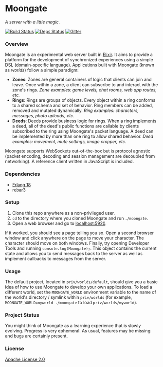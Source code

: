 # Moongate

_A server with a little magic_.

[![Build Status](https://travis-ci.org/supernintendo/moongate.svg?branch=master)](https://travis-ci.org/supernintendo/moongate)
[![Deps Status](https://beta.hexfaktor.org/badge/all/github/supernintendo/moongate.svg)](https://beta.hexfaktor.org/github/supernintendo/moongate)
[![Gitter](https://badges.gitter.im/supernintendo/moongate.svg)](https://gitter.im/supernintendo/moongate?utm_source=badge&utm_medium=badge&utm_campaign=pr-badge)

### Overview ###

Moongate is an experimental web server built in [Elixir](http://elixir-lang.org/). It aims to provide a platform for the development of synchronized experiences using a simple DSL (domain-specific language). Applications built with Moongate (known as _worlds_) follow a simple paradigm:

- **Zones**: Zones are general containers of logic that clients can join and leave. Once within a zone, a client can subscribe to and interact with the zone's rings. _Zone examples: game levels, chat rooms, web app routes, etc._<br>
- **Rings**: Rings are groups of objects. Every object within a ring conforms to a shared schema and set of behavior. Ring members can be added, removed and mutated dynamically. _Ring examples: characters, messages, photo uploads, etc._<br>
- **Deeds**: Deeds provide business logic for rings. When a ring implements a deed, all of the deed's public functions are callable by clients subscribed to the ring using Moongate's packet language. A deed can be implemented by more than one ring to allow shared behavior. _Deed examples: movement, mute settings, image cropper, etc._

Moongate supports WebSockets out-of-the-box but is protocol agnostic (packet encoding, decoding and session management are decoupled from networking). A reference client written in JavaScript is included. 

### Dependencies ###

* [Erlang 18](https://www.erlang.org/downloads/18.0)
* [rebar3](https://www.rebar3.org/)

### Setup ###

1. Clone this repo anywhere as a non-privileged user.
2. `cd` to the directory where you cloned Moongate and run `./moongate`.
3. Open a web browser and go to [localhost:5920](http://localhost:5920/).

If it worked, you should see a page telling you so. Open a second browser window and click anywhere on the page to move your character. The character should move on both windows. Finally, try opening Developer Tools and running `console.log(Moongate);`. This object contains the current state and allows you to send messages back to the server as well as implement callbacks to messages from the server.

### Usage ###

The default project, located in `priv/worlds/default`, should give you a basic idea of how to use Moongate to develop your own applications. To load a different world, set the `MOONGATE_WORLD` environment variable to the name of the world's directory / symlink within `priv/worlds` (for example, `MOONGATE_WORLD=myworld ./moongate` to load `priv/worlds/myworld`).

### Project Status ###

You might think of Moongate as a learning experience that is slowly evolving. Progress is very ephemeral. As usual, features may be missing and bugs are certainly present.

### License ###

[Apache License 2.0](LICENSE.md)
